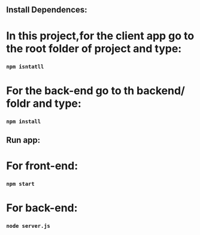 ## Install Dependences:

# In this project,for the client app go to the root folder of project and type:

### `npm isntatll`

# For the back-end go to th backend/ foldr and type:

### `npm install`

## Run app:

# For front-end:

### `npm start`

# For back-end:

### `node server.js`